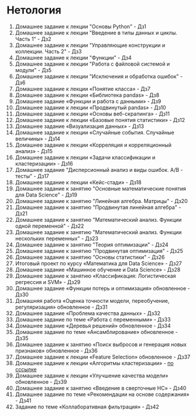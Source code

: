 # Нетология
1.  Домашнее задание к лекции "Основы Python" - Дз1
1.  Домашнее задание к лекции "Введение в типы данных и циклы. Часть 1" - Дз2
1.  Домашнее задание к лекции "Управляющие конструкции и коллекции. Часть 2" - Дз3
1.  Домашнее задание к лекции "Функции" - Дз4
1.  Домашнее задание к лекции "Работа с файловой системой и модули" - Дз5
1.  Домашнее задание к лекции "Исключения и обработка ошибок" - Дз6
1.  Домашнее задание к лекции «Понятие класса» - Дз7
1.  Домашнее задание к лекции «Библиотека pandas» - Дз8
1.  Домашнее задание «Функции и работа с данными» - Дз9
1.  Домашнее задание к лекции «Продвинутый pandas» - Дз10
1.  Домашнее задание к лекции «Основы веб-скрапинга» - Дз11
1.  Домашнее задание к лекции «Базовые понятия статистики» - Дз12
1.  Домашнее задание «Визуализация данных» - Дз13
1.  Домашнее задание к лекции «Случайные события. Случайные величины» - Дз14
1.  Домашнее задание к лекции «Корреляция и корреляционный анализ» - Дз15
1.  Домашнее задание к лекции «Задачи классификации и кластеризации» - Дз16
1.  Домашнее задание "Дисперсионный анализ и виды ошибок. А/В - тесты" - Дз17
1.  Домашнее задание к лекции «Кейс-стади» - Дз18
1.  Домашнее задание к занятию "Основные математические понятия для Data Science" - Дз19
1.  Домашнее задание к занятию "Линейная алгебра. Матрицы" - Дз20
1.  Домашнее задание к занятию "Продвинутая линейная алгебра" - Дз21
1.  Домашнее задание к занятию "Математический анализ. Функции одной переменной" - Дз22
1.  Домашнее задание к занятию "Математический анализ. Функции нескольких переменных" - Дз23
1.  Домашнее задание к занятию "Теория оптимизации" - Дз24
1.  Домашнее задание к занятию "Продвинутая оптимизация" - Дз25
1.  Домашнее задание к занятию "Основы статистики" - Дз26
1.  Итоговый проект по курсу «Математика для Data Science» - Дз27
1.  Домашнее задание «Машинное обучение и Data Science» - Дз28
1.  Домашнее задание к занятию «Классификация: Логистическая регрессия и SVM» - Дз29
1.  Домашнее задание «Функции потерь и оптимизация» обновленное - Дз30
1.  Домашняя работа «Оценка точности модели, переобучение, регуляризация» обновленное - Дз31
1.  Домашнее задание «Проблема качества данных» - Дз32
1.  Домашнее задание по теме «Работа с переменными» - Дз33
1.  Домашнее задание «Деревья решений» обновленное - Дз34
1.  Домашнее задание по теме «Ансамблирование» обновленное - Дз35
1.  Домашнее задание к занятию «Поиск выбросов и генерация новых признаков» обновленное - Дз36
1.  Домашнее задание к лекции «Feature Selection» обновленное - Дз37
1.  Домашнее задание к лекции «Алгоритмы кластеризации» - [по сссылке](https://colab.research.google.com/drive/1kjB-I0rGdWGQOR6nR5tHLHyUoWeu_wd7#scrollTo=kZeB6VodpGFE)
1.  Домашнее задание к лекции «Улучшение качества модели» обновленное - Дз39
1.  Домашнее задание к занятию «Введение в сверточные НС» - Дз40
1.  Домашнее задание по теме «Рекомендации на основе содержания» - Дз41
1.  Задание по теме «Коллаборативная фильтрация» - Дз42